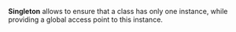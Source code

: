 **Singleton** allows to ensure that a class has only one instance, while providing a global access point to this
instance.